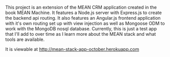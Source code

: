 This project is an extension of the MEAN CRM application created in the book MEAN Machine. 
It features a Node.js server with Express.js to create the backend api routing.
It also features an Angular.js frontend application with it's own routing set up with view injection
as well as Mongoose ODM to work with the MongoDB nosql database. Currently, this is just a test
app that I'll add to over time as I learn more about the MEAN stack and what tools are available.

It is viewable at http://mean-stack-app-october.herokuapp.com